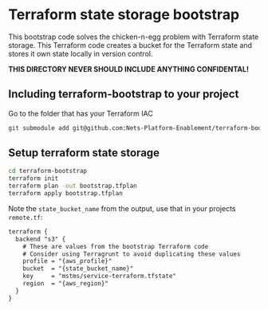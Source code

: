 # Terraform state storage bootstrap

This bootstrap code solves the chicken-n-egg problem with Terraform state storage.
This Terraform code creates a bucket for the Terraform state and stores it own state
locally in version control.

**THIS DIRECTORY NEVER SHOULD INCLUDE ANYTHING CONFIDENTAL!**

## Including terraform-bootstrap to your project
Go to the folder that has your Terraform IAC

```bash
git submodule add git@github.com:Nets-Platform-Enablement/terraform-bootstrap.git
```

## Setup terraform state storage

```bash
cd terraform-bootstrap
terraform init
terraform plan -out bootstrap.tfplan
terraform apply bootstrap.tfplan
```

Note the `state_bucket_name` from the output, use that in your projects `remote.tf`:

```markdown
terraform {
  backend "s3" {
    # These are values from the bootstrap Terraform code
    # Consider using Terragrunt to avoid duplicating these values
    profile = "{aws_profile}"
    bucket  = "{state_bucket_name}"
    key     = "mstms/service-terraform.tfstate"
    region  = "{aws_region}"
  }
}
```